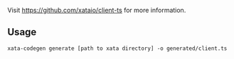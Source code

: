 Visit https://github.com/xataio/client-ts for more information.

## Usage

```
xata-codegen generate [path to xata directory] -o generated/client.ts
```
